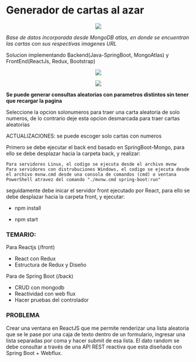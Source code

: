 # Generador de cartas al azar

<p align="center">
<img src="https://www.sofka.com.co/wp-content/uploads/2021/02/sofkau-logo-horizontal.png">
</p>


*Base de datos incorporada desde MongoDB atlas, en donde se encuentran las cartas con sus respectivas imagenes URL*

Solucion implementando Backend(Java-SpringBoot, MongoAtlas) y FrontEnd(ReactJs, Redux, Bootstrap)

<p align="center">
<img src="https://user-images.githubusercontent.com/59320487/160238478-fe497543-ae1e-4418-8fc4-bfa0c5a9c7e2.png">
</p>

<p align="center">
<img src="https://user-images.githubusercontent.com/59320487/160242021-7910f437-78d1-4bc3-a018-44d54162aa0c.png">
</p>

**Se puede generar consultas aleatorias con parametros distintos sin tener que recargar la pagina**

Seleccione la opcion solonumeros para traer una carta aleatoria de solo numeros, de lo contrario deje esta opcion desmarcada para traer cartas aleatorias

ACTUALIZACIONES: se puede escoger solo cartas con numeros


Primero se debe ejecutar el back end basado en SpringBoot-Mongo, para ello se debe desplazar hacia la carpeta back, y realizar:

    Para servidores Linux, el codigo se ejecuta desde el archivo mvnw
    Para servidores con distrubuciones Windows, el codigo se ejecuta desde el archivo mvnw.cmd desde una consola de comandos (cmd) o ventana PowerShell atravez del comando "./mvnw.cmd spring-boot:run"

seguidamente debe inicar el servidor front ejecutado por React, para ello se debe desplazar hacia la carpeta front, y ejecutar:


- npm install

- npm start



### TEMARIO: 

Para Reactjs (/front)
- React con Redux
- Estructura de Redux y Diseño

Para de Spring Boot (/back)
- CRUD con mongodb
- Reactividad con web flux
- Hacer pruebas del controlador


### PROBLEMA

Crear una ventana en ReactJS que me permite renderizar una lista aleatoria que se le pase por una caja de texto dentro de un formulario, ingresar una lista separadas por coma y hacer submit de esa lista. El dato random se debe consultar a través de una API REST reactiva que esta diseñada con Spring Boot + Webflux. 





